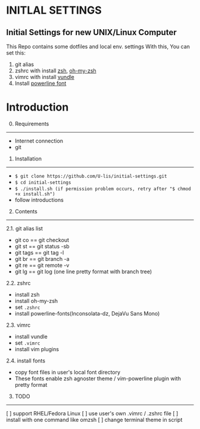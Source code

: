 INITLAL SETTINGS
==================
Initial Settings for new UNIX/Linux Computer
--------------

This Repo contains some dotfiles and local env. settings
With this, You can set this:
 1. git alias
 2. zshrc with install [zsh](http://www.zsh.org/), [oh-my-zsh](https://github.com/robbyrussell/oh-my-zsh)
 3. vimrc with install [vundle](https://github.com/gmarik/Vundle.vim)
 4. Install [powerline font](https://github.com/Lokaltog/powerline-fonts)





Introduction
===============
0. Requirements
-------------
  - Internet connection
  - git


1. Installation
---------------
 - `$ git clone https://github.com/U-lis/initial-settings.git`
 - `$ cd initial-settings`
 - `$ ./install.sh (if permission problem occurs, retry after "$ chmod +x install.sh")`
 - follow introductions


2. Contents
-----------
2.1. git alias list
  * git co == git checkout
  * git st == git status -sb
  * git tags == git tag -l
  * git br == git branch -a
  * git re == git remote -v
  * git lg == git log (one line pretty format with branch tree)


2.2. zshrc
  * install zsh
  * install oh-my-zsh
  * set `.zshrc`
  * install powerline-fonts(Inconsolata-dz, DejaVu Sans Mono)


2.3. vimrc
  * install vundle
  * set `.vimrc`
  * install vim plugins


2.4. install fonts
  * copy font files in user's local font directory
  * These fonts enable zsh agnoster theme / vim-powerline plugin with pretty format


3. TODO
--------
[ ] support RHEL/Fedora Linux
[ ] use user's own .vimrc / .zshrc file
[ ] install with one command like omzsh
[ ] change terminal theme in script
